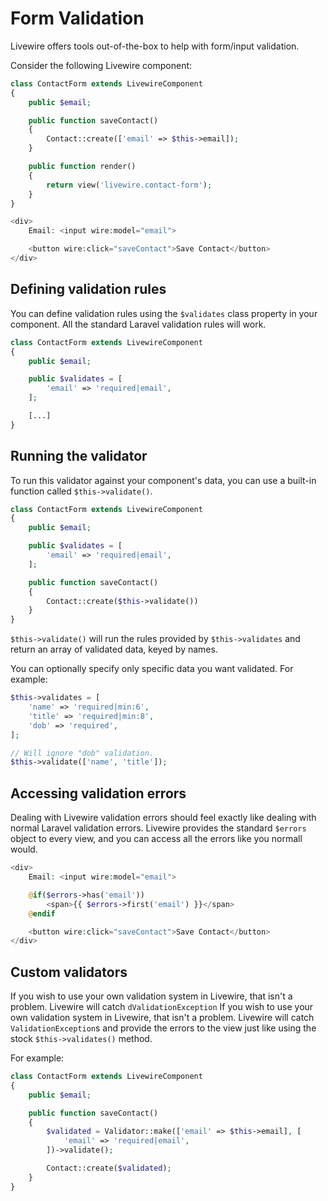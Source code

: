 # Form Validation

Livewire offers tools out-of-the-box to help with form/input validation.

Consider the following Livewire component:

```php
class ContactForm extends LivewireComponent
{
    public $email;

    public function saveContact()
    {
        Contact::create(['email' => $this->email]);
    }

    public function render()
    {
        return view('livewire.contact-form');
    }
}
```

```php
<div>
    Email: <input wire:model="email">

    <button wire:click="saveContact">Save Contact</button>
</div>
```

## Defining validation rules

You can define validation rules using the `$validates` class property in your component. All the standard Laravel validation rules will work.

```php
class ContactForm extends LivewireComponent
{
    public $email;

    public $validates = [
        'email' => 'required|email',
    ];

    [...]
}
```

## Running the validator

To run this validator against your component's data, you can use a built-in function called `$this->validate()`.

```php
class ContactForm extends LivewireComponent
{
    public $email;

    public $validates = [
        'email' => 'required|email',
    ];

    public function saveContact()
    {
        Contact::create($this->validate())
    }
}
```

`$this->validate()` will run the rules provided by `$this->validates` and return an array of validated data, keyed by names.

You can optionally specify only specific data you want validated. For example:

```php
$this->validates = [
    'name' => 'required|min:6',
    'title' => 'required|min:8',
    'dob' => 'required',
];

// Will ignore "dob" validation.
$this->validate(['name', 'title']);
```

## Accessing validation errors

Dealing with Livewire validation errors should feel exactly like dealing with normal Laravel validation errors. Livewire provides the standard `$errors` object to every view, and you can access all the errors like you normall would.

```php
<div>
    Email: <input wire:model="email">

    @if($errors->has('email'))
        <span>{{ $errors->first('email') }}</span>
    @endif

    <button wire:click="saveContact">Save Contact</button>
</div>
```

## Custom validators

If you wish to use your own validation system in Livewire, that isn't a problem. Livewire will catch `dValidationException`
If you wish to use your own validation system in Livewire, that isn't a problem. Livewire will catch `ValidationException`s and provide the errors to the view just like using the stock `$this->validates()` method.

For example:

```php
class ContactForm extends LivewireComponent
{
    public $email;

    public function saveContact()
    {
        $validated = Validator::make(['email' => $this->email], [
            'email' => 'required|email',
        ])->validate();

        Contact::create($validated);
    }
}
```
